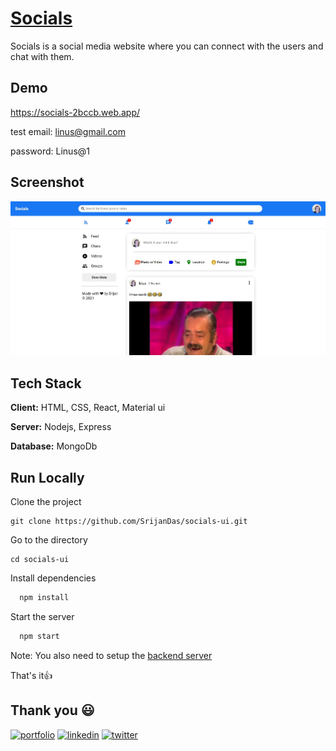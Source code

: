 # [Socials](https://socials-2bccb.web.app/)

Socials is a social media website where you can connect with the users and chat with them.

## Demo

https://socials-2bccb.web.app/

test email: linus@gmail.com

password: Linus@1

## Screenshot

![App Screenshot](homepage.jpg)

## Tech Stack

**Client:** HTML, CSS, React, Material ui

**Server:** Nodejs, Express

**Database:** MongoDb

## Run Locally

Clone the project

```
git clone https://github.com/SrijanDas/socials-ui.git
```

Go to the directory

```
cd socials-ui
```

Install dependencies

```bash
  npm install
```

Start the server

```bash
  npm start
```

Note: You also need to setup the [backend server](https://github.com/SrijanDas/socials-api)

That's it👍

## Thank you 😃

[![portfolio](https://img.shields.io/badge/my_portfolio-000?style=for-the-badge&logo=ko-fi&logoColor=white)](https://srijan-das.web.app/)
[![linkedin](https://img.shields.io/badge/linkedin-0A66C2?style=for-the-badge&logo=linkedin&logoColor=white)](https://www.linkedin.com/in/srijan-das-3591791b3)
[![twitter](https://img.shields.io/badge/twitter-1DA1F2?style=for-the-badge&logo=twitter&logoColor=white)](https://twitter.com/Srijan_1805)
